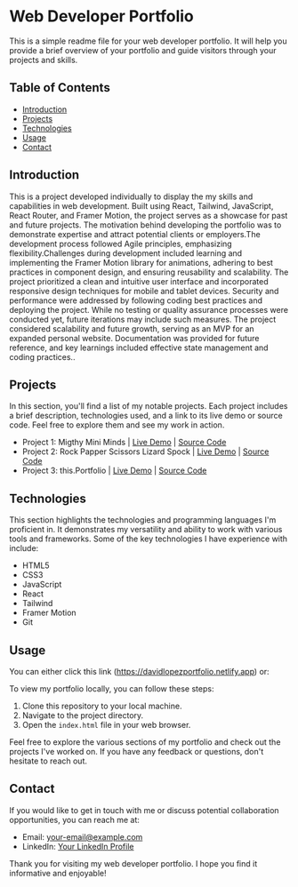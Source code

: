 # Web Developer Portfolio

This is a simple readme file for your web developer portfolio. It will help you provide a brief overview of your portfolio and guide visitors through your projects and skills.

## Table of Contents
- [Introduction](#introduction)
- [Projects](#projects)
- [Technologies](#technologies)
- [Usage](#usage)
- [Contact](#contact)

## Introduction
This is a project developed individually to display the my skills and capabilities in web development. Built using React, Tailwind, JavaScript, React Router, and Framer Motion, the project serves as a showcase for past and future projects. The motivation behind developing the portfolio was to demonstrate expertise and attract potential clients or employers.The development process followed Agile principles, emphasizing flexibility.Challenges during development included learning and implementing the Framer Motion library for animations, adhering to best practices in component design, and ensuring reusability and scalability. The project prioritized a clean and intuitive user interface and incorporated responsive design techniques for mobile and tablet devices. Security and performance were addressed by following coding best practices and deploying the project. While no testing or quality assurance processes were conducted yet, future iterations may include such measures. The project considered scalability and future growth, serving as an MVP for an expanded personal website. Documentation was provided for future reference, and key learnings included effective state management and coding practices..

## Projects
In this section, you'll find a list of my notable projects. Each project includes a brief description, technologies used, and a link to its live demo or source code. Feel free to explore them and see my work in action.

- Project 1: Migthy Mini Minds | [Live Demo](https://migthyminiminds.netlify.app) | [Source Code](https://github.com/dlrodev92/Portfolio)
- Project 2: Rock Papper Scissors Lizard Spock | [Live Demo](https://rsplsbigbang.netlify.app) | [Source Code](https://github.com/dlrodev92/migthy_mini_minds)
- Project 3: this.Portfolio | [Live Demo](https://davidlopezportfolio.netlify.app) | [Source Code](https://github.com/dlrodev92/Portfolio)

## Technologies
This section highlights the technologies and programming languages I'm proficient in. It demonstrates my versatility and ability to work with various tools and frameworks. Some of the key technologies I have experience with include:

- HTML5
- CSS3
- JavaScript
- React
- Tailwind
- Framer Motion
- Git

## Usage
You can either click this link (https://davidlopezportfolio.netlify.app) or:

To view my portfolio locally, you can follow these steps:

1. Clone this repository to your local machine.
2. Navigate to the project directory.
3. Open the `index.html` file in your web browser.

Feel free to explore the various sections of my portfolio and check out the projects I've worked on. If you have any feedback or questions, don't hesitate to reach out.

## Contact
If you would like to get in touch with me or discuss potential collaboration opportunities, you can reach me at:

- Email: [your-email@example.com](dlrdev92@gmail.com)
- LinkedIn: [Your LinkedIn Profile](https://www.linkedin.com/in/dave-rodriguez-b27691216/)

Thank you for visiting my web developer portfolio. I hope you find it informative and enjoyable!

